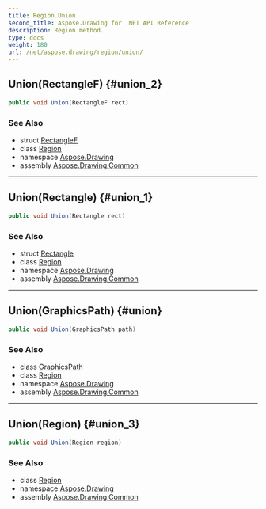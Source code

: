 ```yaml
---
title: Region.Union
second_title: Aspose.Drawing for .NET API Reference
description: Region method. 
type: docs
weight: 180
url: /net/aspose.drawing/region/union/
---
```

## Union(RectangleF) {#union_2}

```csharp
public void Union(RectangleF rect)
```

### See Also

* struct [RectangleF](../../rectanglef/)
* class [Region](../)
* namespace [Aspose.Drawing](../../region/)
* assembly [Aspose.Drawing.Common](../../../)

---

## Union(Rectangle) {#union_1}

```csharp
public void Union(Rectangle rect)
```

### See Also

* struct [Rectangle](../../rectangle/)
* class [Region](../)
* namespace [Aspose.Drawing](../../region/)
* assembly [Aspose.Drawing.Common](../../../)

---

## Union(GraphicsPath) {#union}

```csharp
public void Union(GraphicsPath path)
```

### See Also

* class [GraphicsPath](../../../aspose.drawing.drawing2d/graphicspath/)
* class [Region](../)
* namespace [Aspose.Drawing](../../region/)
* assembly [Aspose.Drawing.Common](../../../)

---

## Union(Region) {#union_3}

```csharp
public void Union(Region region)
```

### See Also

* class [Region](../)
* namespace [Aspose.Drawing](../../region/)
* assembly [Aspose.Drawing.Common](../../../)


